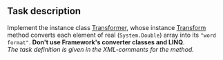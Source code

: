 ## Task description ## 

Implement the instance class [Transformer](TransfomerTask/Transformer.cs#L8), whose instance [Transform](TransfomerTask/Transformer.cs#L17)
method converts each element of real (`System.Double`) array into its `"word format"`. **Don't use Framework's converter classes and LINQ**.   
*The task definition is given in the XML-comments for the method.*
